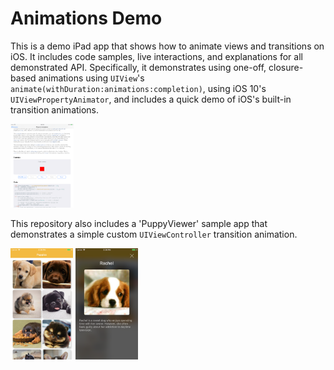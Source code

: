 # Animations Demo

This is a demo iPad app that shows how to animate views and transitions on iOS. It includes code samples, live interactions, and explanations for all demonstrated API. Specifically, it demonstrates using one-off, closure-based animations using `UIView`'s `animate(withDuration:animations:completion)`, using iOS 10's `UIViewPropertyAnimator`, and includes a quick demo of iOS's built-in transition animations.

<img src="animation-demo.png" alt="iPad Demo App" style="width: 20%; left: 50%"/>

This repository also includes a 'PuppyViewer' sample app that demonstrates a simple custom `UIViewController` transition animation.

<img src="puppies-list.png" alt="iPad Demo App" style="width: 100px;"/>
<img src="puppies-detail.png" alt="iPad Demo App" style="width: 100px;"/>
